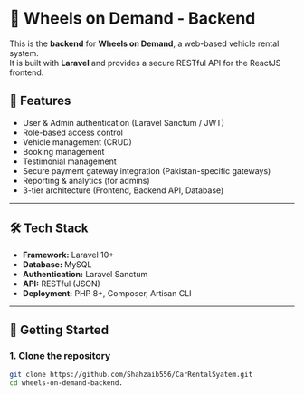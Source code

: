 # 🚗 Wheels on Demand - Backend

This is the **backend** for **Wheels on Demand**, a web-based vehicle rental system.  
It is built with **Laravel** and provides a secure RESTful API for the ReactJS frontend.  

## 📌 Features
- User & Admin authentication (Laravel Sanctum / JWT)
- Role-based access control
- Vehicle management (CRUD)
- Booking management
- Testimonial management
- Secure payment gateway integration (Pakistan-specific gateways)
- Reporting & analytics (for admins)
- 3-tier architecture (Frontend, Backend API, Database)

---

## 🛠️ Tech Stack
- **Framework:** Laravel 10+
- **Database:** MySQL
- **Authentication:** Laravel Sanctum
- **API:** RESTful (JSON)
- **Deployment:** PHP 8+, Composer, Artisan CLI

---

## 🚀 Getting Started

### 1. Clone the repository
```bash
git clone https://github.com/Shahzaib556/CarRentalSyatem.git
cd wheels-on-demand-backend.
